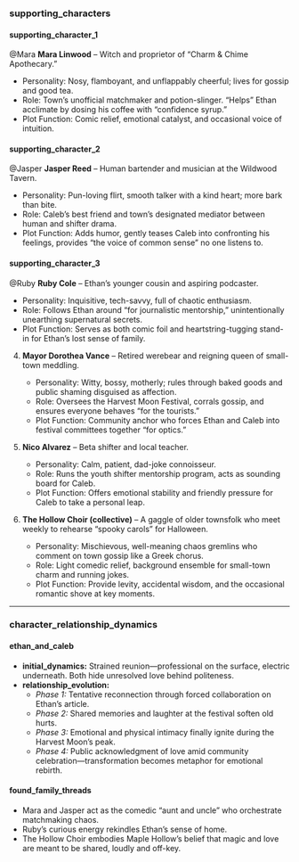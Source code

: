 ### supporting_characters

#### supporting_character_1
@Mara
**Mara Linwood** – Witch and proprietor of “Charm & Chime Apothecary.”  
   * Personality: Nosy, flamboyant, and unflappably cheerful; lives for gossip and good tea.  
   * Role: Town’s unofficial matchmaker and potion-slinger. “Helps” Ethan acclimate by dosing his coffee with “confidence syrup.”  
   * Plot Function: Comic relief, emotional catalyst, and occasional voice of intuition.

#### supporting_character_2 
@Jasper
**Jasper Reed** – Human bartender and musician at the Wildwood Tavern.  
   * Personality: Pun-loving flirt, smooth talker with a kind heart; more bark than bite.  
   * Role: Caleb’s best friend and town’s designated mediator between human and shifter drama.  
   * Plot Function: Adds humor, gently teases Caleb into confronting his feelings, provides “the voice of common sense” no one listens to.

#### supporting_character_3
@Ruby
**Ruby Cole** – Ethan’s younger cousin and aspiring podcaster.  
   * Personality: Inquisitive, tech-savvy, full of chaotic enthusiasm.  
   * Role: Follows Ethan around “for journalistic mentorship,” unintentionally unearthing supernatural secrets.  
   * Plot Function: Serves as both comic foil and heartstring-tugging stand-in for Ethan’s lost sense of family.

4. **Mayor Dorothea Vance** – Retired werebear and reigning queen of small-town meddling.  
   * Personality: Witty, bossy, motherly; rules through baked goods and public shaming disguised as affection.  
   * Role: Oversees the Harvest Moon Festival, corrals gossip, and ensures everyone behaves “for the tourists.”  
   * Plot Function: Community anchor who forces Ethan and Caleb into festival committees together “for optics.”

5. **Nico Alvarez** – Beta shifter and local teacher.  
   * Personality: Calm, patient, dad-joke connoisseur.  
   * Role: Runs the youth shifter mentorship program, acts as sounding board for Caleb.  
   * Plot Function: Offers emotional stability and friendly pressure for Caleb to take a personal leap.

6. **The Hollow Choir (collective)** – A gaggle of older townsfolk who meet weekly to rehearse “spooky carols” for Halloween.  
   * Personality: Mischievous, well-meaning chaos gremlins who comment on town gossip like a Greek chorus.  
   * Role: Light comedic relief, background ensemble for small-town charm and running jokes.  
   * Plot Function: Provide levity, accidental wisdom, and the occasional romantic shove at key moments.

---

### character_relationship_dynamics

#### ethan_and_caleb
* **initial_dynamics:** Strained reunion—professional on the surface, electric underneath. Both hide unresolved love behind politeness.  
* **relationship_evolution:**  
  - *Phase 1:* Tentative reconnection through forced collaboration on Ethan’s article.  
  - *Phase 2:* Shared memories and laughter at the festival soften old hurts.  
  - *Phase 3:* Emotional and physical intimacy finally ignite during the Harvest Moon’s peak.  
  - *Phase 4:* Public acknowledgment of love amid community celebration—transformation becomes metaphor for emotional rebirth.

#### found_family_threads
* Mara and Jasper act as the comedic “aunt and uncle” who orchestrate matchmaking chaos.  
* Ruby’s curious energy rekindles Ethan’s sense of home.  
* The Hollow Choir embodies Maple Hollow’s belief that magic and love are meant to be shared, loudly and off-key.